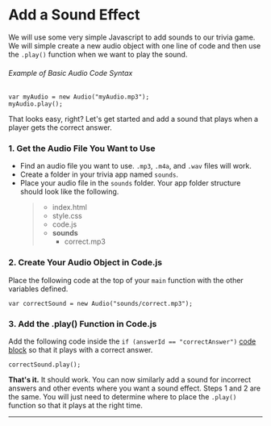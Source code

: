 # Add a Sound Effect

We will use some very simple Javascript to add sounds to our trivia game. We will simple create a new audio object with one line of code and then use the `.play()` function when we want to play the sound.

###### Example of Basic Audio Code Syntax
```
var myAudio = new Audio("myAudio.mp3");
myAudio.play();
```

That looks easy, right? Let's get started and add a sound that plays when a player gets the correct answer.

### 1. Get the Audio File You Want to Use

- Find an audio file you want to use. `.mp3`, `.m4a`, and `.wav` files will work.
- Create a folder in your trivia app named `sounds`.
- Place your audio file in the `sounds` folder. Your app folder structure should look like the following.
    >- index.html
    >- style.css
    >- code.js
    >- **sounds**
    >    - correct.mp3

### 2. Create Your Audio Object in Code.js

Place the following code at the top of your `main` function with the other variables defined.
```
var correctSound = new Audio("sounds/correct.mp3");
```

### 3. Add the .play() Function in Code.js

Add the following code inside the `if (answerId == "correctAnswer")` [code block](https://developer.mozilla.org/en-US/docs/Web/JavaScript/Reference/Statements/block) so that it plays with a correct answer.

```
correctSound.play();
```

**That's it.** It should work. You can now similarly add a sound for incorrect answers and other events where you want a sound effect. Steps 1 and 2 are the same. You will just need to determine where to place the `.play()` function so that it plays at the right time.

---